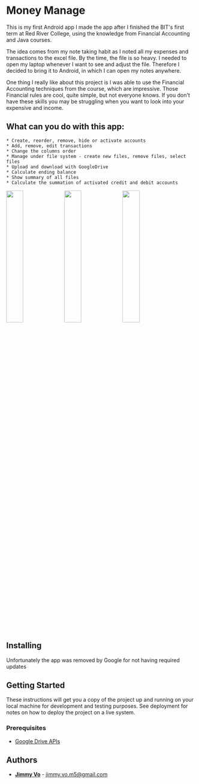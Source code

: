 # Money Manage
This is my first Android app I made the app after I finished the BIT's first term at Red River College, using the knowledge from Financial Accounting and Java courses.

The idea comes from my note taking habit as I noted all my expenses and transactions to the excel file. By the time, the file is so heavy. I needed to open my laptop whenever I want to see and adjust the file. Therefore I decided to bring it to Android, in which I can open my notes anywhere.

One thing I really like about this project is I was able to use the Financial Accounting techniques from the course, which are impressive. Those Financial rules are cool, quite simple, but not everyone knows. If you don't have these skills you may be struggling when you want to look into your expensive and income.


## What can you do with this app:
```
* Create, reorder, remove, hide or activate accounts
* Add, remove, edit transactions
* Change the columns order
* Manage under file system - create new files, remove files, select files
* Upload and download with GoogleDrive
* Calculate ending balance
* Show summary of all files 
* Calculate the summation of activated credit and debit accounts
```
<p>
  <img src="https://lh3.googleusercontent.com/rvryiDeAJNdO0F-xBA76OYFc0fHTd7nWP6RPIMYJE1NAgjEU208OKRwxCMmfKsJoTe14=h900-rw"
    width="30%" height="30%">
  <img src="https://lh3.googleusercontent.com/NClE-6Tg5QVsr0uXlLhD3gOceEcs7687cd1mQElBg_R6EYJ-i3K_CYlJ3enrhSfTKak=h900-rw" 
    width="30%" height="30%">
  <img src="https://lh3.googleusercontent.com/l_qgqe0a-Hq1suxL2BLVUtKVVMelCkH_mGzqEuKWCXB0YEITGivzpzI3eI9GE0fsPMg=h900-rw" 
    width="30%" height="30%">
</p>


## Installing

Unfortunately the app was removed by Google for not having required updates

## Getting Started

These instructions will get you a copy of the project up and running on your local machine for development and testing purposes. See deployment for notes on how to deploy the project on a live system.

### Prerequisites

* [Google Drive APIs](https://developers.google.com/drive/android/)

## Authors

* **[Jimmy Vo](https://github.com/jimmy-vo)** - [jimmy.vo.m5@gmail.com](jimmy.vo.m5@gmail.com)


